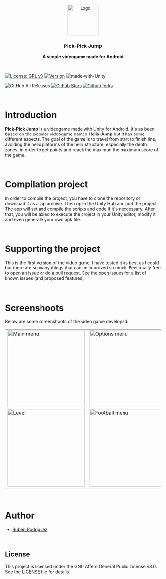 <p align="center">
  <img src="https://i.ibb.co/Y2McDLC/Icon.png" alt="Logo" width=100 height=100>

  <h3 align="center">Pick-Pick Jump</h3>

  <p align="center">
    <b>A simple videogame made for Android</b> <br>
  </p>
</p>

&nbsp;

[![License: GPL v3](https://img.shields.io/badge/License-GPLv3-blue.svg)](https://www.gnu.org/licenses/gpl-3.0) 
[![Version](https://img.shields.io/badge/Version%20-1.0-0fd5f9.svg)](https://github.com/ZgzInfinity/OutRun/releases)
![made-with-Unity](https://img.shields.io/badge/Made%20with-C++-600ff9.svg)

![GitHub All Releases](https://img.shields.io/github/downloads/ZgzInfinity/PickPickJump/total?color=%20%23f34605&label=Release%20downloads&logoColor=%20)
[![Github Stars](https://img.shields.io/github/stars/ZgzInfinity/PickPickJump?logo=github)](https://github.com/ZgzInfinity/PickPickJump/stargazers)
[![Github forks](https://img.shields.io/github/forks/ZgzInfinity/PickPickJump?logo=github)](https://github.com/ZgzInfinity/PickPickJump/network/members)

&nbsp;

# Introduction

**Pick-Pick Jump** is a videogame made with Unity for Android. It's as been based on the popular videogame named **Helix Jump** but it has some different aspects. The goal 
of the game is to travel from start to finish line, avoiding the helix platorms of the helix structure, especially the death zones, in order to get points and reach the
maximun the maximum score of the game.

&nbsp;

# Compilation project

In order to compile the project, you have to clone the repository or download it as a zip archive. Then open the Unity Hub and add the project. The app will set and compile
the scripts and code if it's neccessary. After that, you will be abled to execute the project in your Unity editor, modify it and even generate your own apk file.


&nbsp;

# Supporting the project

This is the first version of the video game. I have tested it as best as I could but there are so many things that can be improved so much. Feel totally free to open an 
issue or do a pull request. See the open issues for a list of known issues (and proposed features).

&nbsp;

# Screenshoots

Below are some screenshoots of the video game developed:

<table align="center">
  <tr>
    <td>
      <img src="https://i.ibb.co/nws3jmB/Main.jpg" alt="Main menu" width=250>
    </td>
    <td>
      <img src="https://i.ibb.co/NVxB3yD/Options.jpg" alt="Options menu" width=250>
    </td>
    <td>
      <img src="https://i.ibb.co/f95LFjL/Credits.jpg" alt="Credits menu" width=250>
    </td>
  </tr>
  <tr>
    <td>
      <img src="https://i.ibb.co/X4Tq4tB/Level2.jpg" alt="Level" width=250>
    </td>
    <td>
      <img src="https://i.ibb.co/smBdZVF/Football.jpg" alt="Football menu" width=250>
    </td>
    <td>
      <img src="https://i.ibb.co/6w9RLz0/Balls.jpg" alt="Ball selection menu" width=250>
    </td>
  </tr>
</table>

&nbsp;

# Author

* [Rubén Rodríguez](https://github.com/ZgzInfinity)

&nbsp;

## License

This project is licensed under the GNU Affero General Public License v3.0. See the [LICENSE](LICENSE) file for details.
